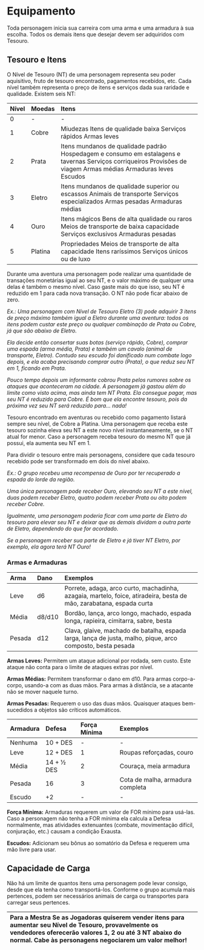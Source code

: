 # **Equipamento**

Toda personagem inicia sua carreira com uma arma e uma armadura à sua escolha. Todos os demais itens que desejar devem ser adquiridos com Tesouro.

## **Tesouro e Itens**

O Nível de Tesouro (NT) de uma personagem representa seu poder aquisitivo, fruto de tesouro encontrado, pagamentos recebidos, etc. Cada nível também representa o preço de itens e serviços dada sua raridade e qualidade. Existem seis NT:

| Nível | Moedas | Itens |
| :---- | :---- | :---- |
| 0 | \- | \- |
| 1 | Cobre | Miudezas Itens de qualidade baixa Serviços rápidos Armas leves |
| 2 | Prata | Itens mundanos de qualidade padrão Hospedagem e consumo em estalagens e tavernas Serviços corriqueiros Provisões de viagem Armas médias Armaduras leves Escudos |
| 3 | Eletro | Itens mundanos de qualidade superior ou escassos Animais de transporte Serviços especializados Armas pesadas Armaduras médias |
| 4 | Ouro | Itens mágicos Bens de alta qualidade ou raros Meios de transporte de baixa capacidade Serviços exclusivos Armaduras pesadas |
| 5 | Platina | Propriedades Meios de transporte de alta capacidade Itens raríssimos Serviços únicos ou de luxo |

Durante uma aventura uma personagem pode realizar uma quantidade de transações monetárias igual ao seu NT, e o valor máximo de qualquer uma delas é também o mesmo nível. Caso gaste mais do que isso, seu NT é reduzido em 1 para cada nova transação. O NT não pode ficar abaixo de zero.

*Ex.: Uma personagem com Nível de Tesouro Eletro (3) pode adquirir 3 itens de preço máximo também igual a Eletro durante uma aventura: todos os itens podem custar este preço ou qualquer combinação de Prata ou Cobre, já que são abaixo de Eletro.*

*Ela decide então consertar suas botas (serviço rápido, Cobre), comprar uma espada (arma média, Prata) e também um cavalo (animal de transporte, Eletro). Contudo seu escudo foi danificado num combate logo depois, e ela acaba precisando comprar outro (Prata), o que reduz seu NT em 1, ficando em Prata.* 

*Pouco tempo depois um informante cobrou Prata pelos rumores sobre os ataques que aconteceram na cidade. A personagem já gastou além do limite como visto acima, mas ainda tem NT Prata. Ela consegue pagar, mas seu NT é reduzido para Cobre. É bom que ela encontre tesouro, pois da próxima vez seu NT será reduzido para… nada\!*

Tesouro encontrado em aventuras ou recebido como pagamento listará sempre seu nível, de Cobre a Platina. Uma personagem que receba este tesouro sozinha eleva seu NT a este novo nível instantaneamente, se o NT atual for menor. Caso a personagem receba tesouro do mesmo NT que já possui, ela aumenta seu NT em 1\.

Para dividir o tesouro entre mais personagens, considere que cada tesouro recebido pode ser transformado em dois do nível abaixo.

*Ex.: O grupo recebeu uma recompensa de Ouro por ter recuperado a espada do lorde da região.*

*Uma única personagem pode receber Ouro, elevando seu NT a este nível, duas podem receber Eletro, quatro podem receber Prata ou oito podem receber Cobre.*

*Igualmente, uma personagem poderia ficar com uma parte de Eletro do tesouro para elevar seu NT e deixar que as demais dividam a outra parte de Eletro, dependendo do que for acordado.*

*Se a personagem receber sua parte de Eletro e já tiver NT Eletro, por exemplo, ela agora terá NT Ouro\!*

### **Armas e Armaduras**

| Arma | Dano | Exemplos |
| :---- | :---- | :---- |
| Leve | d6 | Porrete, adaga, arco curto, machadinha, azagaia, martelo, foice, atiradeira, besta de mão, zarabatana, espada curta |
| Média | d8/d10 | Bordão, lança, arco longo, machado, espada longa, rapieira, cimitarra, sabre, besta |
| Pesada | d12 | Clava, glaive, machado de batalha, espada larga, lança de justa, malho, pique, arco composto, besta pesada |

**Armas Leves:** Permitem um ataque adicional por rodada, sem custo. Este ataque não conta para o limite de ataques extras por nível.

**Armas Médias:** Permitem transformar o dano em d10. Para armas corpo-a-corpo, usando-a com as duas mãos. Para armas à distância, se a atacante não se mover naquele turno.

**Armas Pesadas:** Requerem o uso das duas mãos. Quaisquer ataques bem-sucedidos a objetos são críticos automáticos.

| Armadura | Defesa | Força Mínima | Exemplos |
| :---- | :---- | :---- | :---- |
| Nenhuma | 10 \+ DES | \- | \- |
| Leve | 12 \+ DES | 1 | Roupas reforçadas, couro |
| Média | 14 \+ ½ DES | 2 | Couraça, meia armadura |
| Pesada | 16 | 3 | Cota de malha, armadura completa |
| Escudo | \+2 | \- | \- |

**Força Mínima:** Armaduras requerem um valor de FOR mínimo para usá-las. Caso a personagem não tenha a FOR mínima ela calcula a Defesa normalmente, mas atividades extenuantes (combate, movimentação difícil, conjuração, etc.) causam a condição Exausta.

**Escudos:** Adicionam seu bônus ao somatório da Defesa e requerem uma mão livre para usar. 

## **Capacidade de Carga**

Não há um limite de quantos itens uma personagem pode levar consigo, desde que ela tenha como transportá-los. Conforme o grupo acumula mais pertences, podem ser necessários animais de carga ou transportes para carregar seus pertences.

| Para a Mestra Se as Jogadoras quiserem vender itens para aumentar seu Nível de Tesouro, provavelmente os vendedores oferecerão valores 1, 2 ou até 3 NT abaixo do normal. Cabe às personagens negociarem um valor melhor\! |
| :---- |

